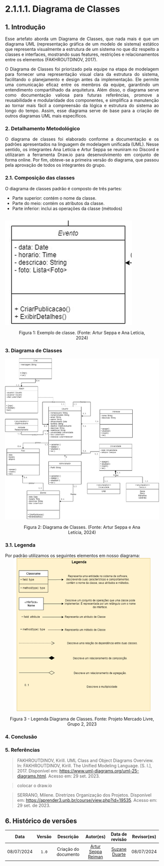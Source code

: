 # 2.1.1.1. Diagrama de Classes 

## 1. Introdução

<p align="justify">
Esse artefato aborda um Diagrama de Classes, que nada mais é que um diagrama UML (representação gráfica de um modelo de sistema) estático que representa visualmente a estrutura de um sistema no que diz respeito a classes e interfaces, mostrando suas features, restrições e relacionamentos entre os elementos (FAKHROUTDINOV, 2017). 
</pp>

<p align="justify">
O Diagrama de Classes foi priorizado pela equipe na etapa de modelagem para fornecer uma representação visual clara da estrutura do sistema, facilitando o planejamento e design antes da implementação. Ele permite uma comunicação eficaz entre os membros da equipe, garantindo um entendimento compartilhado da arquitetura. Além disso, o diagrama serve como documentação valiosa para futuras referências, promove a reusabilidade e modularidade dos componentes, e simplifica a manutenção ao tornar mais fácil a compreensão da lógica e estrutura do sistema ao longo do tempo. Assim, esse diagrama serve de base para a criação de outros diagramas UML mais específicos.
</p>


<h3> 2. Detalhamento Metodológico </h3>

<p align="justify">
O diagrama de classes foi elaborado conforme a documentação e os padrões apresentados na linguagem de modelagem unificada (UML). Nesse sentido, os integrantes Ana Letícia e Artur Seppa se reuniram no Discord e utilizaram a ferramenta Draw.io para desenvolvimento em conjunto de forma online. Por fim, obteve-se a primeira versão do diagrama, que passou pela aprovação de todos os integrantes do grupo.

<h3> 2.1. Composição das classes</h3> 
O diagrama de classes padrão é composto de três partes:
<ul>
<li> Parte superior: contém o nome da classe.</li>
<li> Parte do meio: contém os atributos da classe.</li>
<li> Parte inferior: inclui as operações da classe (métodos)</li></br>
</ul>
</p>

![Exemplo de Classe](../assets/diagrama-classes/diagrama-exemplo.png)

<center>
  <figure>
    <figcaption>Figura 1: Exemplo de classe. (Fonte: Artur Seppa e Ana Letícia, 2024)</figcaption>
  </figure>
</center>


<h3> 3. Diagrama de Classes </h3>

![Diagrama Classes](../assets/diagrama-classes/diagrama-de-classes.jpg)

<center>
  <figure>
    <figcaption>Figura 2: Diagrama de Classes. (Fonte: Artur Seppa e Ana Letícia, 2024)</figcaption>
  </figure>
</center>

<h3> 3.1. Legenda</h3>
Por padrão utilizamos os seguintes elementos em nosso diagrama:

<div align = "center"><img src="https://github.com/UnBArqDsw2023-1/2023.1_G2_ProjetoMercadoLivre/blob/main/docs/Assets/diagramas/legenda_diagrama_de_classes.png?raw=true" alt="Figura 3: Diagrama de Classes Legenda." height="500" width="450">
<p>Figura 3 - Legenda Diagrama de Classes. Fonte: Projeto Mercado Livre, Grupo 2, 2023</p></div>

<h3> 4. Conclusão </h3>

<p align="justify"> 
</p>

<h3> 5. Referências </h3>

> FAKHROUTDINOV, Kirill. UML Class and Object Diagrams Overview. In: FAKHROUTDINOV, Kirill. The Unified Modeling Language. [S. l.], 2017. Disponível em: https://www.uml-diagrams.org/uml-25-diagrams.html. Acesso em: 29 set. 2023.

> colocar o draw.io

> SERRANO, Milene. Diretrizes Organização dos Projetos. Disponível em: <https://aprender3.unb.br/course/view.php?id=19535>. Acesso em: 29 set. de 2023.

## 6. Histórico de versões

|    Data    | Versão |        Descrição        |                  Autor(es)                   | Data de revisão | Revisor(es) |
| :--------: | :----: | :---------------------: | :------------------------------------------: | :-------------: | :---------: |
| 08/07/2024 | `1.0`  | Criação do documento | [Artur Seppa Reiman](https://github.com/artur-seppa) |   [Suzane Duarte](https://github.com/suzaneduarte)               | 08/07/2024            |

